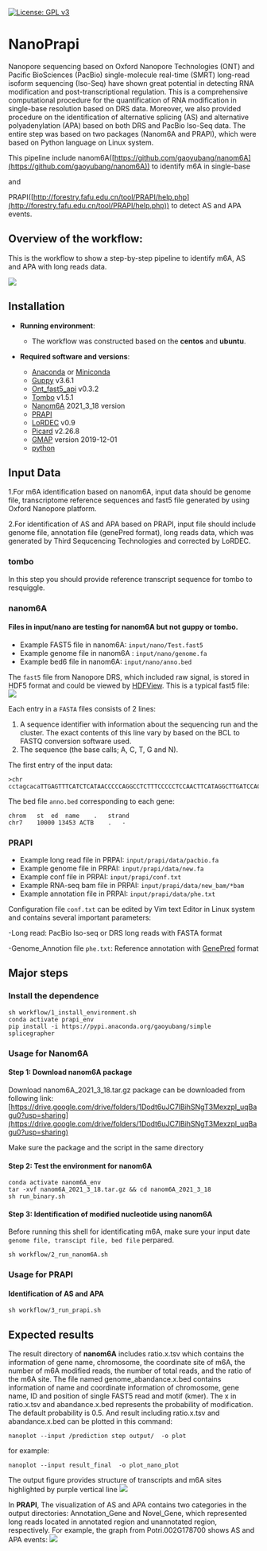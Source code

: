 [![License: GPL v3](https://img.shields.io/badge/License-GPL%20v3-blue.svg)](http://www.gnu.org/licenses/gpl-3.0)

# NanoPrapi

Nanopore sequencing based on Oxford Nanopore Technologies (ONT) and Pacific BioSciences (PacBio) single-molecule real-time (SMRT) long-read isoform sequencing (Iso-Seq) have shown great potential in detecting RNA modification and post-transcriptional regulation. This is a comprehensive computational procedure for the quantification of RNA modification in single-base resolution based on DRS data. Moreover, we also provided procedure on the identification of alternative splicing (AS) and alternative polyadenylation (APA) based on both DRS and PacBio Iso-Seq data. The entire step was based on two packages (Nanom6A and PRAPI), which were based on Python language on Linux system.

This pipeline include nanom6A([https://github.com/gaoyubang/nanom6A](https://github.com/gaoyubang/nanom6A)) to identify m6A in single-base

and

PRAPI([http://forestry.fafu.edu.cn/tool/PRAPI/help.php](http://forestry.fafu.edu.cn/tool/PRAPI/help.php)) to detect AS and APA events.


## Overview of the workflow: 
This is the workflow to show a step-by-step pipeline to identify m6A, AS and APA with long reads data.

![](graphs/figure1.png)

## Installation

- __Running environment__: 
    - The workflow was constructed based on the __centos__ and __ubuntu__.

- __Required software and versions__: 
    - [Anaconda](https://www.anaconda.com/) or [Miniconda](https://docs.conda.io/en/latest/miniconda.html)
    - [Guppy](https://community.nanoporetech.com/downloads) v3.6.1
    - [Ont_fast5_api](https://github.com/nanoporetech/ont_fast5_api) v0.3.2
    - [Tombo](https://github.com/nanoporetech/tombo) v1.5.1
    - [Nanom6A](https://github.com/gaoyubang/nanom6A) 2021_3_18 version
    - [PRAPI](http://forestry.fafu.edu.cn/tool/PRAPI/)
    - [LoRDEC](https://gite.lirmm.fr/lordec/lordec-releases/-/wikis/home) v0.9
    - [Picard](https://github.com/broadinstitute/picard) v2.26.8
    - [GMAP](http://research-pub.gene.com/gmap/) version 2019-12-01
    - [python](https://www.python.org/)


## Input Data

1.For m6A identification based on nanom6A, input data should be genome file, transcriptome reference sequences and fast5 file generated by using Oxford Nanopore platform.

2.For identification of AS and APA based on PRAPI, input file should include genome file, annotation file (genePred format), long reads data, which was generated by Third Sequcencing Technologies and corrected by LoRDEC.


### tombo
In this step you should provide reference transcript sequence for tombo to resquiggle.


### nanom6A
#### Files in input/nano are testing for nanom6A but not guppy or tombo. 
- Example FAST5 file in nanom6A: `input/nano/Test.fast5`
- Example genome file in nanom6A : `input/nano/genome.fa`
- Example bed6 file in nanom6A: `input/nano/anno.bed`

The `fast5` file from Nanopore DRS, which included raw signal, is stored in HDF5 format and could be viewed by [HDFView](https://www.hdfgroup.org/downloads/hdfview).
This is a typical fast5 file:
![](graphs/figure4.png)


Each entry in a `FASTA` files consists of 2 lines:  

1. A sequence identifier with information about the sequencing run and the cluster. The exact contents of this line vary by based on the BCL to FASTQ conversion software used.  
2. The sequence (the base calls; A, C, T, G and N).   

The first entry of the input data:
```
>chr
cctagcacaTTGAGTTTCATCTCATAACCCCCAGGCCTCTTTCCCCCTCCAACTTCATAGGCTTGATCCACTTATTAG...
```

The bed file `anno.bed` corresponding to each gene:
```
chrom   st  ed  name    .   strand
chr7    10000 13453 ACTB    .   -
```




### PRAPI
- Example long read file in PRPAI: `input/prapi/data/pacbio.fa`
- Example genome file in PRPAI: `input/prapi/data/new.fa`
- Example conf file in PRPAI: `input/prapi/conf.txt`
- Example RNA-seq bam file in PRPAI: `input/prapi/data/new_bam/*bam`
- Example annotation file in PRPAI: `input/prapi/data/phe.txt`


Configuration file `conf.txt` can be edited by Vim text Editor in Linux system and contains several important parameters:

-Long read: PacBio Iso-seq or DRS long reads with FASTA format

-Genome_Annotion file `phe.txt`: Reference annotation with [GenePred](https://genome.ucsc.edu/FAQ/FAQformat.html#format9) format




## Major steps

### Install the dependence

```
sh workflow/1_install_environment.sh
conda activate prapi_env
pip install -i https://pypi.anaconda.org/gaoyubang/simple splicegrapher
```

### Usage for Nanom6A

#### Step 1: Download nanom6A package
Download nanom6A_2021_3_18.tar.gz package can be downloaded from following link:
[https://drive.google.com/drive/folders/1Dodt6uJC7lBihSNgT3Mexzpl_uqBagu0?usp=sharing](https://drive.google.com/drive/folders/1Dodt6uJC7lBihSNgT3Mexzpl_uqBagu0?usp=sharing)

Make sure the package and the script in the same directory

#### Step 2: Test the environment for nanom6A

```
conda activate nanom6A_env
tar -xvf nanom6A_2021_3_18.tar.gz && cd nanom6A_2021_3_18
sh run_binary.sh
```

#### Step 3: Identification of modified nucleotide using nanom6A
Before running this shell for identificating m6A, make sure your input date `genome file, transcipt file, bed file` perpared.

```
sh workflow/2_run_nanom6A.sh
```



### Usage for PRAPI

#### Identification of AS and APA 

```
sh workflow/3_run_prapi.sh
```



## Expected results

The result directory of __nanom6A__ includes ratio.x.tsv which contains the information of gene name, chromosome, the coordinate site of m6A, the number of m6A modified reads, the number of total reads, and the ratio of the m6A site. The file named genome_abandance.x.bed contains information of name and coordinate information of chromosome, gene name, ID and position of single FAST5 read and motif (kmer). The x in ratio.x.tsv and abandance.x.bed represents the probability of modification. The default probability is 0.5. And result including ratio.x.tsv and abandance.x.bed can be plotted in this command:

```
nanoplot --input /prediction step output/  -o plot
```
for example:
```
nanoplot --input result_final  -o plot_nano_plot
```

The output figure provides structure of transcripts and m6A sites highlighted by purple vertical line
![](graphs/figure2.jpg)



In __PRAPI__, The visualization of AS and APA contains two categories in the output directories: Annotation_Gene and Novel_Gene, which represented long reads located in annotated region and unannotated region, respectively. For example, the graph from Potri.002G178700 shows AS and APA events:
![](graphs/figure3.png)

